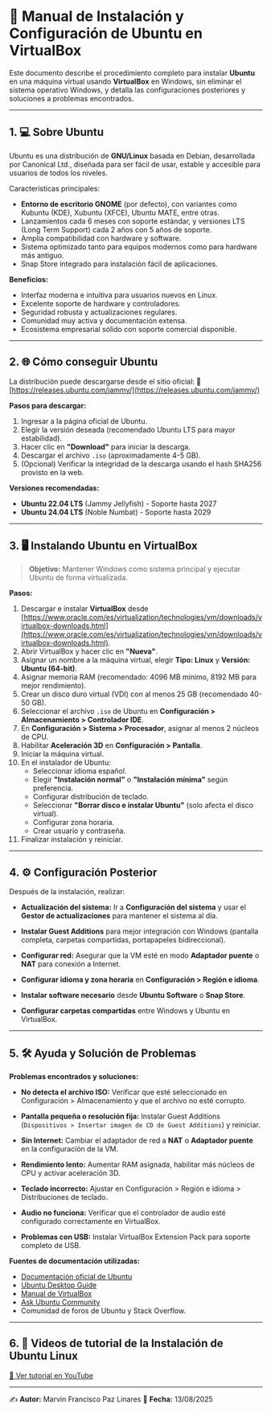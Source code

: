 
# 📘 Manual de Instalación y Configuración de Ubuntu en VirtualBox

Este documento describe el procedimiento completo para instalar **Ubuntu** en una máquina virtual usando **VirtualBox** en Windows, sin eliminar el sistema operativo Windows, y detalla las configuraciones posteriores y soluciones a problemas encontrados.

---

## 1. 💻 Sobre Ubuntu

Ubuntu es una distribución de **GNU/Linux** basada en Debian, desarrollada por Canonical Ltd., diseñada para ser fácil de usar, estable y accesible para usuarios de todos los niveles.

Características principales:
- **Entorno de escritorio GNOME** (por defecto), con variantes como Kubuntu (KDE), Xubuntu (XFCE), Ubuntu MATE, entre otras.
- Lanzamientos cada 6 meses con soporte estándar, y versiones LTS (Long Term Support) cada 2 años con 5 años de soporte.
- Amplia compatibilidad con hardware y software.
- Sistema optimizado tanto para equipos modernos como para hardware más antiguo.
- Snap Store integrado para instalación fácil de aplicaciones.

**Beneficios:**
- Interfaz moderna e intuitiva para usuarios nuevos en Linux.
- Excelente soporte de hardware y controladores.
- Seguridad robusta y actualizaciones regulares.
- Comunidad muy activa y documentación extensa.
- Ecosistema empresarial sólido con soporte comercial disponible.

---

## 2. 🌐 Cómo conseguir Ubuntu

La distribución puede descargarse desde el sitio oficial:
🔗 [https://releases.ubuntu.com/jammy/](https://releases.ubuntu.com/jammy/)

**Pasos para descargar:**
1. Ingresar a la página oficial de Ubuntu.
2. Elegir la versión deseada (recomendado Ubuntu LTS para mayor estabilidad).
3. Hacer clic en **"Download"** para iniciar la descarga.
4. Descargar el archivo `.iso` (aproximadamente 4-5 GB).
5. (Opcional) Verificar la integridad de la descarga usando el hash SHA256 provisto en la web.

**Versiones recomendadas:**
- **Ubuntu 22.04 LTS** (Jammy Jellyfish) - Soporte hasta 2027
- **Ubuntu 24.04 LTS** (Noble Numbat) - Soporte hasta 2029

---

## 3. 🖥️ Instalando Ubuntu en VirtualBox

> **Objetivo:** Mantener Windows como sistema principal y ejecutar Ubuntu de forma virtualizada.

**Pasos:**
1. Descargar e instalar **VirtualBox** desde [https://www.oracle.com/es/virtualization/technologies/vm/downloads/virtualbox-downloads.html](https://www.oracle.com/es/virtualization/technologies/vm/downloads/virtualbox-downloads.html).
2. Abrir VirtualBox y hacer clic en **"Nueva"**.
3. Asignar un nombre a la máquina virtual, elegir **Tipo: Linux** y **Versión: Ubuntu (64-bit)**.
4. Asignar memoria RAM (recomendado: 4096 MB mínimo, 8192 MB para mejor rendimiento).
5. Crear un disco duro virtual (VDI) con al menos 25 GB (recomendado 40-50 GB).
6. Seleccionar el archivo `.iso` de Ubuntu en **Configuración > Almacenamiento > Controlador IDE**.
7. En **Configuración > Sistema > Procesador**, asignar al menos 2 núcleos de CPU.
8. Habilitar **Aceleración 3D** en **Configuración > Pantalla**.
9. Iniciar la máquina virtual.
10. En el instalador de Ubuntu:
    - Seleccionar idioma español.
    - Elegir **"Instalación normal"** o **"Instalación mínima"** según preferencia.
    - Configurar distribución de teclado.
    - Seleccionar **"Borrar disco e instalar Ubuntu"** (solo afecta el disco virtual).
    - Configurar zona horaria.
    - Crear usuario y contraseña.
11. Finalizar instalación y reiniciar.

---

## 4. ⚙️ Configuración Posterior

Después de la instalación, realizar:

- **Actualización del sistema:** Ir a **Configuración del sistema** y usar el **Gestor de actualizaciones** para mantener el sistema al día.

- **Instalar Guest Additions** para mejor integración con Windows (pantalla completa, carpetas compartidas, portapapeles bidireccional).

- **Configurar red:** Asegurar que la VM esté en modo **Adaptador puente** o **NAT** para conexión a Internet.

- **Configurar idioma y zona horaria** en **Configuración > Región e idioma**.

- **Instalar software necesario** desde **Ubuntu Software** o **Snap Store**.

- **Configurar carpetas compartidas** entre Windows y Ubuntu en VirtualBox.

---

## 5. 🛠️ Ayuda y Solución de Problemas

**Problemas encontrados y soluciones:**

- **No detecta el archivo ISO:** Verificar que esté seleccionado en Configuración > Almacenamiento y que el archivo no esté corrupto.

- **Pantalla pequeña o resolución fija:** Instalar Guest Additions (`Dispositivos > Insertar imagen de CD de Guest Additions`) y reiniciar.

- **Sin Internet:** Cambiar el adaptador de red a **NAT** o **Adaptador puente** en la configuración de la VM.

- **Rendimiento lento:** Aumentar RAM asignada, habilitar más núcleos de CPU y activar aceleración 3D.

- **Teclado incorrecto:** Ajustar en Configuración > Región e idioma > Distribuciones de teclado.

- **Audio no funciona:** Verificar que el controlador de audio esté configurado correctamente en VirtualBox.

- **Problemas con USB:** Instalar VirtualBox Extension Pack para soporte completo de USB.

**Fuentes de documentación utilizadas:**
- [Documentación oficial de Ubuntu](https://help.ubuntu.com/)
- [Ubuntu Desktop Guide](https://ubuntu.com/desktop/features)
- [Manual de VirtualBox](https://www.virtualbox.org/manual/)
- [Ask Ubuntu Community](https://askubuntu.com/)
- Comunidad de foros de Ubuntu y Stack Overflow.

---

## 6. 🎥 Videos de tutorial de la Instalación de Ubuntu Linux

[🔗 Ver tutorial en YouTube](https://youtu.be/uuml3KjISo0)

---

✍️ **Autor:** Marvin Francisco Paz Linares 
📅 **Fecha:** 13/08/2025
